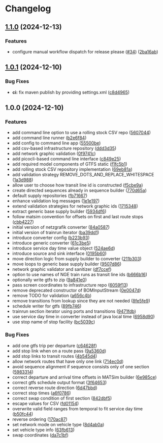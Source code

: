 # Changelog

## [1.1.0](https://github.com/SchweizerischeBundesbahnen/netzgrafik-editor-converter/compare/v1.0.1...v1.1.0) (2024-12-13)


### Features

* configure manual workflow dispatch for release
  please ([#34](https://github.com/SchweizerischeBundesbahnen/netzgrafik-editor-converter/issues/34)) ([2ba16ab](https://github.com/SchweizerischeBundesbahnen/netzgrafik-editor-converter/commit/2ba16ab81cbbefb3fa1d568ee45a92ce83cf0506))

## [1.0.1](https://github.com/SchweizerischeBundesbahnen/netzgrafik-editor-converter/compare/v1.0.0...v1.0.1) (2024-12-10)


### Bug Fixes

* **ci:** fix maven publish by providing
  settings.xml ([c8d4965](https://github.com/SchweizerischeBundesbahnen/netzgrafik-editor-converter/commit/c8d496587be7367bc4677fe6bb63c2e366d1aaec))

## 1.0.0 (2024-12-10)


### Features

* add command line option to use a rolling stock CSV
  repo ([5607044](https://github.com/SchweizerischeBundesbahnen/netzgrafik-editor-converter/commit/5607044343a6cffa36889d6438c529cf0f376df2))
* add command line
  runner ([b2e6f84](https://github.com/SchweizerischeBundesbahnen/netzgrafik-editor-converter/commit/b2e6f845eed8b6a6eeb90bd00727f88ac36a54ad))
* add config to command line
  app ([55500be](https://github.com/SchweizerischeBundesbahnen/netzgrafik-editor-converter/commit/55500bec42baad1d863b3d7e14bbb953bb4f78a0))
* add csv-based infrastructure
  repository ([ddd3d35](https://github.com/SchweizerischeBundesbahnen/netzgrafik-editor-converter/commit/ddd3d35515bd45a82165873f39ba054a226f0d20))
* add network graphic
  validation ([0f9741c](https://github.com/SchweizerischeBundesbahnen/netzgrafik-editor-converter/commit/0f9741c0c2a05655b87e61b0730d31e2a0414621))
* add picocli-based command line
  interface ([c849e25](https://github.com/SchweizerischeBundesbahnen/netzgrafik-editor-converter/commit/c849e25f70a071d0d75679343531a3e2a017bf83))
* add required model components of GTFS
  static ([f1fc5b1](https://github.com/SchweizerischeBundesbahnen/netzgrafik-editor-converter/commit/f1fc5b1a1c2f69a08f606118d7f55fead5cada61))
* add rolling stock CSV repository
  implementation ([69eb81a](https://github.com/SchweizerischeBundesbahnen/netzgrafik-editor-converter/commit/69eb81a3693b583d184949012bc42a5dcfde4519))
* add validation strategy
  REMOVE_DOTS_AND_REPLACE_WHITESPACE ([1a3d988](https://github.com/SchweizerischeBundesbahnen/netzgrafik-editor-converter/commit/1a3d988c4f2d949a8e9326f8400a88f695fc0269))
* allow user to choose how transit line id is
  constructed ([f5cbe9a](https://github.com/SchweizerischeBundesbahnen/netzgrafik-editor-converter/commit/f5cbe9ad5608daeb9744e8638643874f658407f4))
* create directed sequences already in sequence
  builder ([770d65a](https://github.com/SchweizerischeBundesbahnen/netzgrafik-editor-converter/commit/770d65adce09077940396ebef699821344fbcd54))
* default supply
  repositories ([fb71667](https://github.com/SchweizerischeBundesbahnen/netzgrafik-editor-converter/commit/fb716678f7515221d750624fc921c388ad1038f7))
* enhance validation log
  messages ([1e1e197](https://github.com/SchweizerischeBundesbahnen/netzgrafik-editor-converter/commit/1e1e197d717b7ba1e8c7ceeab859d01bf5b5f358))
* extend validation strategies for network graphic
  ids ([1715348](https://github.com/SchweizerischeBundesbahnen/netzgrafik-editor-converter/commit/1715348cdc49371f4577e2a1b352bc9dd189dd21))
* extract generic base supply
  builder ([5934df6](https://github.com/SchweizerischeBundesbahnen/netzgrafik-editor-converter/commit/5934df69dd0433668dd9b4b5e5b703484332f80d))
* follow matsim convention for offsets on first and last route
  stops ([cbb4227](https://github.com/SchweizerischeBundesbahnen/netzgrafik-editor-converter/commit/cbb42270f7a226d597fe8c7922a95ff5f8ee71d4))
* initial version of netzgrafik
  converter ([84a0587](https://github.com/SchweizerischeBundesbahnen/netzgrafik-editor-converter/commit/84a058740d0b0b97751f1861d4a55adb4b3183f4))
* initial version of trainrun
  iterator ([ba39dd1](https://github.com/SchweizerischeBundesbahnen/netzgrafik-editor-converter/commit/ba39dd1ea68aaca9b3df70f5ee1d4a320abd6e24))
* introduce converter
  config ([b223b93](https://github.com/SchweizerischeBundesbahnen/netzgrafik-editor-converter/commit/b223b930866662f905c6d710862238f4c4619dc3))
* introduce generic
  converter ([61c3be5](https://github.com/SchweizerischeBundesbahnen/netzgrafik-editor-converter/commit/61c3be565c966dfceb5a5c58c72e0a86957c6c9e))
* introduce service day time value
  object ([524ae6d](https://github.com/SchweizerischeBundesbahnen/netzgrafik-editor-converter/commit/524ae6df1108b8b2434d5f7ec2648047d7800ade))
* introduce source and sink
  interface ([0195b60](https://github.com/SchweizerischeBundesbahnen/netzgrafik-editor-converter/commit/0195b60a5c35a80ffc0cb503d051fff165e383d6))
* move direction logic from supply builder to
  converter ([211b303](https://github.com/SchweizerischeBundesbahnen/netzgrafik-editor-converter/commit/211b30340879efea4ca5ae56fc161118ca24a012))
* move loops to generic base supply
  builder ([9507d86](https://github.com/SchweizerischeBundesbahnen/netzgrafik-editor-converter/commit/9507d86fb40f97d3d806e4deccd22bdae7e7c1f2))
* network graphic validator and
  sanitizer ([df7ccef](https://github.com/SchweizerischeBundesbahnen/netzgrafik-editor-converter/commit/df7ccefbd222bb38c89b258ed8046b8c0d311754))
* option to use names of NGE train runs as transit line
  ids ([b666b16](https://github.com/SchweizerischeBundesbahnen/netzgrafik-editor-converter/commit/b666b163dadc3aadb52a241e22b3185db9f287da))
* optionally write gtfs to
  zip ([9a841e0](https://github.com/SchweizerischeBundesbahnen/netzgrafik-editor-converter/commit/9a841e0495242019e536c271ddd383d3becc278f))
* pass screen coordinates to infrastructure
  repo ([6059f13](https://github.com/SchweizerischeBundesbahnen/netzgrafik-editor-converter/commit/6059f133b7bc7444d11c28468b646d0988a84016))
* remove deprecated constructor of
  BOMInputStream ([0e0047d](https://github.com/SchweizerischeBundesbahnen/netzgrafik-editor-converter/commit/0e0047d76245bd23db38bbe17db998a81dff289c))
* remove TODO for
  validation ([a656c4b](https://github.com/SchweizerischeBundesbahnen/netzgrafik-editor-converter/commit/a656c4b17d40ea070516f6b2abd0278f411c74a4))
* remove transitions from lookup since they are not
  needed ([8fe5fe9](https://github.com/SchweizerischeBundesbahnen/netzgrafik-editor-converter/commit/8fe5fe9c7e576f84a31df4396b6f11f412ade9a2))
* schedule writer for
  gtfs ([89fb746](https://github.com/SchweizerischeBundesbahnen/netzgrafik-editor-converter/commit/89fb746fb25101619fe616ee9f9f8beffbda645c))
* trainrun section iterator using ports and
  transitions ([9471fdb](https://github.com/SchweizerischeBundesbahnen/netzgrafik-editor-converter/commit/9471fdbab78b87a9082eddd9ec1d916bb7370075))
* use service day time in converter instead of java local
  time ([6958d90](https://github.com/SchweizerischeBundesbahnen/netzgrafik-editor-converter/commit/6958d9071d74601a7a87b540e58e585f334142ac))
* use stop name of stop
  facility ([bc5039c](https://github.com/SchweizerischeBundesbahnen/netzgrafik-editor-converter/commit/bc5039c033a357315fc9fdf5c8555259d2da8d91))

### Bug Fixes

* add one gtfs trip per
  departure ([c64628f](https://github.com/SchweizerischeBundesbahnen/netzgrafik-editor-converter/commit/c64628f3876ecefbbed4b4b074d706f8905d4066))
* add stop link when on a route
  pass ([9a5360d](https://github.com/SchweizerischeBundesbahnen/netzgrafik-editor-converter/commit/9a5360d223c2c7585c225588a6c98dfc96e1a172))
* add stop links to transit
  routes ([4b545d4](https://github.com/SchweizerischeBundesbahnen/netzgrafik-editor-converter/commit/4b545d4361d60deeb9f10d2f7566b88dd433bc9f))
* allow network routes that have only one
  link ([714ec0d](https://github.com/SchweizerischeBundesbahnen/netzgrafik-editor-converter/commit/714ec0d5f78bfe71fb6a82718b893348f675c797))
* avoid sequence alignment if sequence consists only of one
  section ([5983314](https://github.com/SchweizerischeBundesbahnen/netzgrafik-editor-converter/commit/5983314b728edc8710099ffbcc23973c976213db))
* correct departure and arrival time offsets in MATSim
  builder ([6e985ce](https://github.com/SchweizerischeBundesbahnen/netzgrafik-editor-converter/commit/6e985ceab2d9a4d2eb92d078c6f8c8d1ca03fb76))
* correct gtfs schedule output
  format ([3f64653](https://github.com/SchweizerischeBundesbahnen/netzgrafik-editor-converter/commit/3f6465392d2abebb870d0dd61ac8b68b61a63409))
* correct reverse route
  direction ([6d47bbd](https://github.com/SchweizerischeBundesbahnen/netzgrafik-editor-converter/commit/6d47bbd8509ca0525c701464718a649ee2a47b50))
* correct stop
  times ([a6f0786](https://github.com/SchweizerischeBundesbahnen/netzgrafik-editor-converter/commit/a6f0786a5263a33f30855262a11dffabc4fb3fe0))
* correct swap condition of first
  section ([842dbf5](https://github.com/SchweizerischeBundesbahnen/netzgrafik-editor-converter/commit/842dbf5077c31e2ec32f6ca0f0fc63c4454fed0a))
* escape values for
  CSV ([fd01154](https://github.com/SchweizerischeBundesbahnen/netzgrafik-editor-converter/commit/fd01154ea4f8898ba2b3e590869f47bab89217d8))
* overwrite valid field ranges from temporal to fit service day
  time ([b50fc44](https://github.com/SchweizerischeBundesbahnen/netzgrafik-editor-converter/commit/b50fc44364abd1a0fa9e12f76cc91cf4de7059ad))
* reverse
  ordering ([170ac87](https://github.com/SchweizerischeBundesbahnen/netzgrafik-editor-converter/commit/170ac87d125e61b7f4e4c52439a4996068bb33dd))
* set network mode on vehicle
  type ([8d4ab0a](https://github.com/SchweizerischeBundesbahnen/netzgrafik-editor-converter/commit/8d4ab0a23d29dd50f8a6d962292cef43279d3e5a))
* set vehicle type
  info ([63fb613](https://github.com/SchweizerischeBundesbahnen/netzgrafik-editor-converter/commit/63fb613df3e7bc9a6955c4b7df1bcbaa537b03da))
* swap
  coordinates ([da7c1bf](https://github.com/SchweizerischeBundesbahnen/netzgrafik-editor-converter/commit/da7c1bf3506a9af1a8ada5776ea1a3f2a57f3597))
